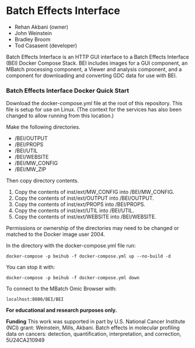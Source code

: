 
# Batch Effects Interface

 * Rehan Akbani (owner)
 * John Weinstein
 * Bradley Broom
 * Tod Casasent (developer)

Batch Effects Interface is an HTTP GUI interface to a Batch Effects Interface (BEI) Docker Compose Stack. BEI includes images for a GUI component, an MBatch processing component, a Viewer and analysis component, and a component for downloading and converting GDC data for use with BEI.

### Batch Effects Interface Docker Quick Start

Download the docker-compose.yml file at the root of this repository. This file is setup for use on Linux.
(The context for the services has also been changed to allow running from this location.)

Make the following directories.

 - /BEI/OUTPUT
 - /BEI/PROPS
 - /BEI/UTIL
 - /BEI/WEBSITE
 - /BEI/MW_CONFIG
 - /BEI/MW_ZIP

Then copy directory contents.

 1. Copy the contents of inst/ext/MW_CONFIG into /BEI/MW_CONFIG.
 2. Copy the contents of inst/ext/OUTPUT into /BEI/OUTPUT.
 3. Copy the contents of inst/ext/PROPS into /BEI/PROPS.
 4. Copy the contents of inst/ext/UTIL into /BEI/UTIL.
 5. Copy the contents of inst/ext/WEBSITE into /BEI/WEBSITE.

Permissions or ownership of the directories may need to be changed or matched to the Docker image user 2004.

In the directory with the docker-compose.yml file run:

    docker-compose -p beihub -f docker-compose.yml up --no-build -d

You can stop it with:

    docker-compose -p beihub -f docker-compose.yml down

To connect to the MBatch Omic Browser with:

	localhost:8080/BEI/BEI

**For educational and research purposes only.**

**Funding** 
This work was supported in part by U.S. National Cancer Institute (NCI) grant: Weinstein, Mills, Akbani. Batch effects in molecular profiling data on cancers: detection, quantification, interpretation, and correction, 5U24CA210949

